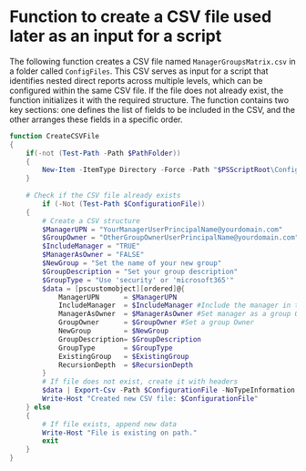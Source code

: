 # Function to create a CSV file used later as an input for a script

The following function creates a CSV file named `ManagerGroupsMatrix.csv` in a folder called `ConfigFiles`. This CSV serves as input for a script that identifies nested direct reports across multiple levels, which can be configured within the same CSV file. If the file does not already exist, the function initializes it with the required structure. The function contains two key sections: one defines the list of fields to be included in the CSV, and the other arranges these fields in a specific order.

```powershell
function CreateCSVFile
{
	if(-not (Test-Path -Path $PathFolder))
	{
		New-Item -ItemType Directory -Force -Path "$PSScriptRoot\ConfigFiles" | Out-Null
	}
	
	# Check if the CSV file already exists
        if (-Not (Test-Path $ConfigurationFile))
	{
		# Create a CSV structure
		$ManagerUPN = "YourManagerUserPrincipalName@yourdomain.com"
		$GroupOwner = "OtherGroupOwnerUserPrincipalName@yourdomain.com"
		$IncludeManager = "TRUE"
		$ManagerAsOwner = "FALSE"
		$NewGroup = "Set the name of your new group"
		$GroupDescription = "Set your group description"
		$GroupType = "Use 'security' or 'microsoft365'"
		$data = [pscustomobject][ordered]@{
			ManagerUPN		= $ManagerUPN
			IncludeManager	= $IncludeManager #Include the manager in the same group or not
			ManagerAsOwner	= $ManagerAsOwner #Set manager as a group Owner
			GroupOwner		= $GroupOwner #Set a group Owner
			NewGroup		= $NewGroup
			GroupDescription= $GroupDescription
			GroupType		= $GroupType
			ExistingGroup	= $ExistingGroup
			RecursionDepth	= $RecursionDepth
		}
		# If file does not exist, create it with headers
		$data | Export-Csv -Path $ConfigurationFile -NoTypeInformation
		Write-Host "Created new CSV file: $ConfigurationFile"
    } else
	{
		# If file exists, append new data
		Write-Host "File is existing on path."
		exit
    }
}
```

<br><br>
